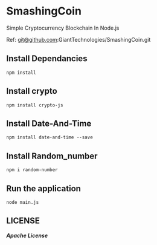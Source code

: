 # SmashingCoin

Simple Cryptocurrency Blockchain In Node.js

Ref: git@github.com:GiantTechnologies/SmashingCoin.git

## Install Dependancies

    npm install

## Install crypto

    npm install crypto-js

## Install Date-And-Time

    npm install date-and-time --save

## Install Random_number

    npm i random-number

## Run the application

    node main.js

## LICENSE

**_Apache License_**
